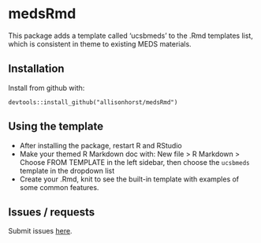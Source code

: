 
<!-- README.md is generated from README.Rmd. Please edit that file -->

# medsRmd

This package adds a template called ‘ucsbmeds’ to the .Rmd templates
list, which is consistent in theme to existing MEDS materials.

## Installation

Install from github with:

`devtools::install_github("allisonhorst/medsRmd")`

## Using the template

-   After installing the package, restart R and RStudio
-   Make your themed R Markdown doc with: New file &gt; R Markdown &gt;
    Choose FROM TEMPLATE in the left sidebar, then choose the `ucsbmeds`
    template in the dropdown list
-   Create your .Rmd, knit to see the built-in template with examples of
    some common features.

## Issues / requests

Submit issues [here](https://github.com/allisonhorst/medsRmd/issues).
